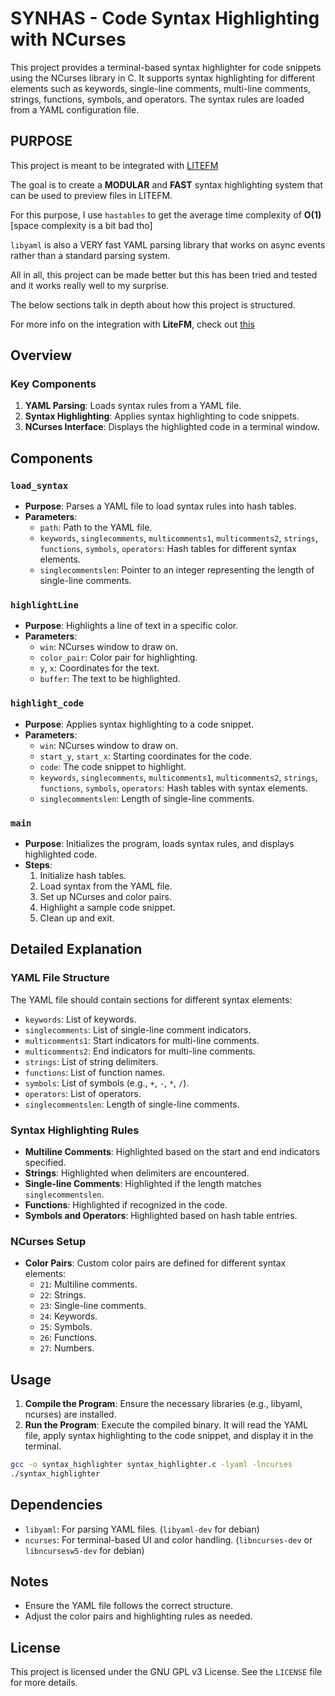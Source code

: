 # SYNHAS - Code Syntax Highlighting with NCurses

This project provides a terminal-based syntax highlighter for code snippets using the NCurses library in C. It supports syntax highlighting for different elements such as keywords, single-line comments, multi-line comments, strings, functions, symbols, and operators. The syntax rules are loaded from a YAML configuration file.

## PURPOSE 

This project is meant to be integrated with [LITEFM](https://github.com/nots1dd/litefm)

The goal is to create a **MODULAR** and **FAST** syntax highlighting system that can be used to preview files in LITEFM.

For this purpose, I use `hastables` to get the average time complexity of **O(1)** [space complexity is a bit bad tho]

`libyaml` is also a VERY fast YAML parsing library that works on async events rather than a standard parsing system.

All in all, this project can be made better but this has been tried and tested and it works really well to my surprise.

The below sections talk in depth about how this project is structured.

For more info on the integration with **LiteFM**, check out [this](https://github.com/nots1dd/litefm/blob/main/README.md)

## Overview

### Key Components

1. **YAML Parsing**: Loads syntax rules from a YAML file.
2. **Syntax Highlighting**: Applies syntax highlighting to code snippets.
3. **NCurses Interface**: Displays the highlighted code in a terminal window.

## Components

### `load_syntax`

- **Purpose**: Parses a YAML file to load syntax rules into hash tables.
- **Parameters**:
  - `path`: Path to the YAML file.
  - `keywords`, `singlecomments`, `multicomments1`, `multicomments2`, `strings`, `functions`, `symbols`, `operators`: Hash tables for different syntax elements.
  - `singlecommentslen`: Pointer to an integer representing the length of single-line comments.

### `highlightLine`

- **Purpose**: Highlights a line of text in a specific color.
- **Parameters**:
  - `win`: NCurses window to draw on.
  - `color_pair`: Color pair for highlighting.
  - `y`, `x`: Coordinates for the text.
  - `buffer`: The text to be highlighted.

### `highlight_code`

- **Purpose**: Applies syntax highlighting to a code snippet.
- **Parameters**:
  - `win`: NCurses window to draw on.
  - `start_y`, `start_x`: Starting coordinates for the code.
  - `code`: The code snippet to highlight.
  - `keywords`, `singlecomments`, `multicomments1`, `multicomments2`, `strings`, `functions`, `symbols`, `operators`: Hash tables with syntax elements.
  - `singlecommentslen`: Length of single-line comments.

### `main`

- **Purpose**: Initializes the program, loads syntax rules, and displays highlighted code.
- **Steps**:
  1. Initialize hash tables.
  2. Load syntax from the YAML file.
  3. Set up NCurses and color pairs.
  4. Highlight a sample code snippet.
  5. Clean up and exit.

## Detailed Explanation

### YAML File Structure

The YAML file should contain sections for different syntax elements:
- `keywords`: List of keywords.
- `singlecomments`: List of single-line comment indicators.
- `multicomments1`: Start indicators for multi-line comments.
- `multicomments2`: End indicators for multi-line comments.
- `strings`: List of string delimiters.
- `functions`: List of function names.
- `symbols`: List of symbols (e.g., `+`, `-`, `*`, `/`).
- `operators`: List of operators.
- `singlecommentslen`: Length of single-line comments.

### Syntax Highlighting Rules

- **Multiline Comments**: Highlighted based on the start and end indicators specified.
- **Strings**: Highlighted when delimiters are encountered.
- **Single-line Comments**: Highlighted if the length matches `singlecommentslen`.
- **Functions**: Highlighted if recognized in the code.
- **Symbols and Operators**: Highlighted based on hash table entries.

### NCurses Setup

- **Color Pairs**: Custom color pairs are defined for different syntax elements:
  - `21`: Multiline comments.
  - `22`: Strings.
  - `23`: Single-line comments.
  - `24`: Keywords.
  - `25`: Symbols.
  - `26`: Functions.
  - `27`: Numbers.

## Usage

1. **Compile the Program**: Ensure the necessary libraries (e.g., libyaml, ncurses) are installed.
2. **Run the Program**: Execute the compiled binary. It will read the YAML file, apply syntax highlighting to the code snippet, and display it in the terminal.

```sh
gcc -o syntax_highlighter syntax_highlighter.c -lyaml -lncurses
./syntax_highlighter
```

## Dependencies

- `libyaml`: For parsing YAML files. (`libyaml-dev` for debian)
- `ncurses`: For terminal-based UI and color handling. (`libncurses-dev` or `libncursesw5-dev` for debian)

## Notes

- Ensure the YAML file follows the correct structure.
- Adjust the color pairs and highlighting rules as needed.

## License

This project is licensed under the GNU GPL v3 License. See the `LICENSE` file for more details.
